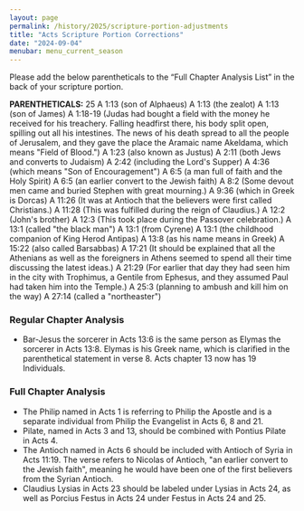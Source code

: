 ```yaml
---
layout: page
permalink: /history/2025/scripture-portion-adjustments
title: "Acts Scripture Portion Corrections"
date: "2024-09-04"
menubar: menu_current_season
---
```


Please add the below parentheticals to the “Full Chapter Analysis List” in the back of your scripture portion.

**PARENTHETICALS:** 25
A 1:13 (son of Alphaeus)
A 1:13 (the zealot)
A 1:13 (son of James)
A 1:18-19 (Judas had bought a field with the money he received for his treachery. Falling headfirst there, his body split open, spilling out all his intestines. The news of his death spread to all the people of Jerusalem, and they gave the place the Aramaic name Akeldama, which means "Field of Blood.")
A 1:23 (also known as Justus)
A 2:11 (both Jews and converts to Judaism)
A 2:42 (including the Lord's Supper)
A 4:36 (which means "Son of Encouragement")
A 6:5 (a man full of faith and the Holy Spirit)
A 6:5 (an earlier convert to the Jewish faith)
A 8:2 (Some devout men came and buried Stephen with great mourning.)
A 9:36 (which in Greek is Dorcas)
A 11:26 (It was at Antioch that the believers were first called Christians.)
A 11:28 (This was fulfilled during the reign of Claudius.)
A 12:2 (John's brother)
A 12:3 (This took place during the Passover celebration.)
A 13:1 (called "the black man")
A 13:1 (from Cyrene)
A 13:1 (the childhood companion of King Herod Antipas)
A 13:8 (as his name means in Greek)
A 15:22 (also called Barsabbas)
A 17:21 (It should be explained that all the Athenians as well as the foreigners in Athens seemed to spend all their time discussing the latest ideas.)
A 21:29 (For earlier that day they had seen him in the city with Trophimus, a Gentile from Ephesus, and they assumed Paul had taken him into the Temple.)
A 25:3 (planning to ambush and kill him on the way)
A 27:14 (called a "northeaster")

### Regular Chapter Analysis

-   Bar-Jesus the sorcerer in Acts 13:6 is the same person as Elymas the sorcerer in Acts 13:8. Elymas is his Greek name, which is clarified in the parenthetical statement in verse 8. Acts chapter 13 now has 19 Individuals.

### Full Chapter Analysis

-   The Philip named in Acts 1 is referring to Philip the Apostle and is a separate individual from Philip the Evangelist in Acts 6, 8 and 21.
-   Pilate, named in Acts 3 and 13, should be combined with Pontius Pilate in Acts 4.
-   The Antioch named in Acts 6 should be included with Antioch of Syria in Acts 11:19. The verse refers to Nicolas of Antioch, "an earlier convert to the Jewish faith", meaning he would have been one of the first believers from the Syrian Antioch.
-   Claudius Lysias in Acts 23 should be labeled under Lysias in Acts 24, as well as Porcius Festus in Acts 24 under Festus in Acts 24 and 25.
